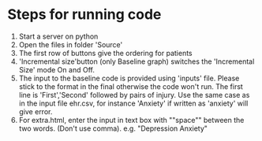 <h1> Steps for running code </h1>

<ol>

<li> Start a server on python </li>
<li> Open the files in folder 'Source' </li>
<li> The first row of buttons give the ordering for patients</li>
<li> 'Incremental size'button (only Baseline graph) switches the 'Incremental Size' mode On and Off.
<li> The input to the baseline code is provided using 'inputs' file. Please stick to the format in the final otherwise the code won't run. The first line is 'First','Second' followed by pairs of injury. Use the same case as in the input file ehr.csv, for instance 'Anxiety' if written as 'anxiety' will give error.
<li> For extra.html, enter the input in text box with ""space"" between the two words. (Don't use comma). e.g. "Depression Anxiety"
